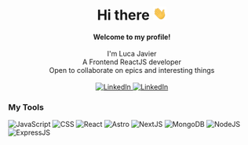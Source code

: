<h1 align="center"> Hi there <img src="./assets/hello.gif" width="28px" alt="👋"></h1>
<p align="center">
  <b>Welcome to my profile!</b><br><br>
  I'm Luca Javier<br>
  A Frontend ReactJS developer<br>
  Open to collaborate on epics and interesting things<br><br>
  <a href="https://www.linkedin.com/in/luca-javier-a103a2231/">
        <img src="https://img.shields.io/badge/LinkedIn-blue?style=flat-square&logo=linkedin" alt="LinkedIn">
    </a>
  <a href="mailto: luca.jav45@gmail.com">
        <img src="https://img.shields.io/badge/Gmail-D14836?style=flat-the-square&logo=gmail&logoColor=white" alt="LinkedIn">
    </a>
  </p>

### My Tools
![JavaScript](https://img.shields.io/badge/javascript-black?style=for-the-badge&logo=javascript)
![CSS](https://img.shields.io/badge/css3-black?style=for-the-badge&logo=css3)
![React](https://img.shields.io/badge/react-black?style=for-the-badge&logo=react)
![Astro](https://img.shields.io/badge/astro-black?style=for-the-badge&logo=astro)
![NextJS](https://img.shields.io/badge/NextJS-black?style=for-the-badge&logo=Next.js)
![MongoDB](https://img.shields.io/badge/MongoDB-black?style=for-the-badge&logo=mongoDB)
![NodeJS](https://img.shields.io/badge/NodeJS-black?style=for-the-badge&logo=node.js)
![ExpressJS](https://img.shields.io/badge/ExpressJS-black?style=for-the-badge&logo=express)


